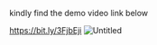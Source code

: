 kindly find the demo video link below

https://bit.ly/3FjbEji
![Untitled](https://user-images.githubusercontent.com/80460869/208875502-65533f49-e6d5-407c-adcb-cf33d998fd2a.gif)
